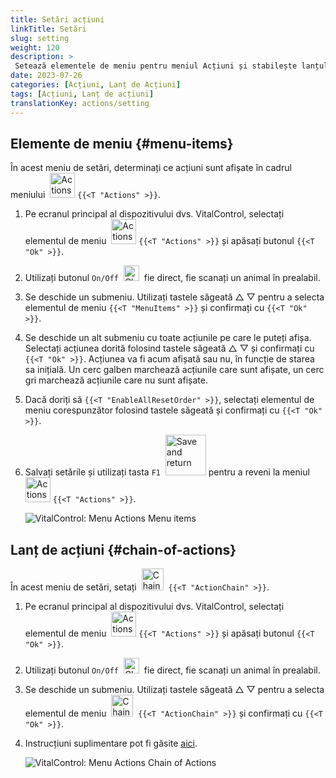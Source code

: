 ```yaml
---
title: Setări acțiuni
linkTitle: Setări
slug: setting
weight: 120
description: >
 Setează elementele de meniu pentru meniul Acțiuni și stabilește lanțul de acțiuni
date: 2023-07-26
categories: [Acțiuni, Lanț de Acțiuni]
tags: [Acțiuni, Lanț de acțiuni]
translationKey: actions/setting
---
```

## Elemente de meniu {#menu-items}

În acest meniu de setări, determinați ce acțiuni sunt afișate în cadrul meniului &nbsp;<img src="/icons/actions.svg" width="40" align="bottom" alt="Actions" /> `{{<T "Actions" >}}`.

1. Pe ecranul principal al dispozitivului dvs. VitalControl, selectați elementul de meniu &nbsp;<img src="/icons/actions.svg" width="40" align="bottom" alt="Actions" /> `{{<T "Actions" >}}` și apăsați butonul `{{<T "Ok" >}}`.

2. Utilizați butonul `On/Off` &nbsp;<img src="/icons/gear.svg" width="25" align="bottom" alt="Chain of actions" />&nbsp; fie direct, fie scanați un animal în prealabil.

3. Se deschide un submeniu. Utilizați tastele săgeată △ ▽ pentru a selecta elementul de meniu `{{<T "MenuItems" >}}` și confirmați cu `{{<T "Ok" >}}`.

4. Se deschide un alt submeniu cu toate acțiunile pe care le puteți afișa. Selectați acțiunea dorită folosind tastele săgeată △ ▽ și confirmați cu `{{<T "Ok" >}}`. Acțiunea va fi acum afișată sau nu, în funcție de starea sa inițială. Un cerc galben marchează acțiunile care sunt afișate, un cerc gri marchează acțiunile care nu sunt afișate.

5. Dacă doriți să `{{<T "EnableAllResetOrder" >}}`, selectați elementul de meniu corespunzător folosind tastele săgeată și confirmați cu `{{<T "Ok" >}}`.

6. Salvați setările și utilizați tasta `F1` &nbsp;<img src="/icons/footer/save_exit.svg" width="65" align="bottom" alt="Save and return" /> pentru a reveni la meniul &nbsp;<img src="/icons/actions.svg" width="40" align="bottom" alt="Actions" /> `{{<T "Actions" >}}`.

    ![VitalControl: Menu Actions Menu items](../images/menu.png "Menu items")

## Lanț de acțiuni {#chain-of-actions}

În acest meniu de setări, setați &nbsp;<img src="/icons/actions/action-chain.svg" width="35" align="bottom" alt="Chain of actions" />&nbsp; `{{<T "ActionChain" >}}`.

1. Pe ecranul principal al dispozitivului dvs. VitalControl, selectați elementul de meniu &nbsp;<img src="/icons/actions.svg" width="40" align="bottom" alt="Actions" /> `{{<T "Actions" >}}` și apăsați butonul `{{<T "Ok" >}}`.

2. Utilizați butonul `On/Off` &nbsp;<img src="/icons/gear.svg" width="25" align="bottom" alt="Chain of actions" />&nbsp; fie direct, fie scanați un animal în prealabil.

3. Se deschide un submeniu. Utilizați tastele săgeată △ ▽ pentru a selecta elementul de meniu &nbsp;<img src="/icons/actions/action-chain.svg" width="35" align="bottom" alt="Chain of actions" />&nbsp; `{{<T "ActionChain" >}}` și confirmați cu `{{<T "Ok" >}}`.

4. Instrucțiuni suplimentare pot fi găsite [aici](/en/docs/chain-of-actions/#set-chain-of-actions).

    ![VitalControl: Menu Actions Chain of Actions](../images/chainofactions.png "Chain of Actions")
